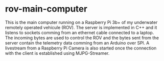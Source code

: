 # rov-main-computer

This is the main computer running on a Raspberry Pi 3b+ of my underwater remotely operated vehicule (ROV).
The server is implemented in C++ and it listens to sockets comming from an ethernet cable connected to a laptop.
The incoming bytes are used to control the ROV and the bytes sent from the server contain the telemetry data comming from an Arduino over SPI.
A livestream from a Raspberry Pi Camera is also started once the connection with the client is established using MJPG-Streamer.
